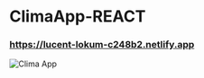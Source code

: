 # ClimaApp-REACT

### https://lucent-lokum-c248b2.netlify.app

![Clima App](https://user-images.githubusercontent.com/63264620/224214959-9a7a9bc8-97ad-42e8-a5a2-28bc2cdc2fdb.png)
